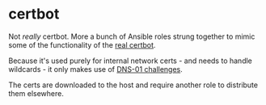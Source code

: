 # certbot

Not _really_ certbot. More a bunch of Ansible roles strung together to mimic some of the functionality of the [real certbot](https://certbot.eff.org/).

Because it's used purely for internal network certs - and needs to handle wildcards - it only makes use of [DNS-01 challenges](https://letsencrypt.org/docs/challenge-types/#dns-01-challenge).

The certs are downloaded to the host and require another role to distribute them elsewhere.
